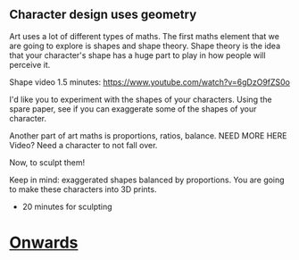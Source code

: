 ## Character design uses geometry

Art uses a lot of different types of maths.  The first maths element that we are going to explore is shapes and shape theory. Shape theory is the idea that your character's shape has a huge part to play in how people will perceive it.

Shape video
1.5 minutes:
https://www.youtube.com/watch?v=6gDzO9fZS0o

I'd like you to experiment with the shapes of your characters. Using the spare paper, see if you can exaggerate some of the shapes of your character.


Another part of art maths is proportions, ratios, balance.
NEED MORE HERE Video? Need a character to not fall over.

Now, to sculpt them!

Keep in mind: exaggerated shapes balanced by proportions. You are going to make these characters into 3D prints.

* 20 minutes for sculpting

# [Onwards](003_3d_pens.md)

